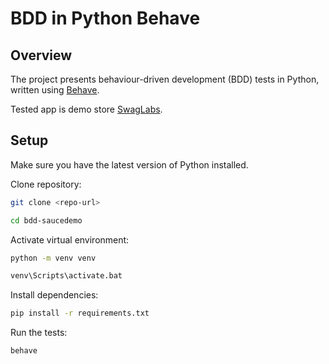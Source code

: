 # BDD in Python Behave

## Overview
The project presents behaviour-driven development (BDD) tests in Python, written using [Behave](https://behave.readthedocs.io/en/stable/index.html).

Tested app is demo store  [SwagLabs](https://www.saucedemo.com/).

## Setup

Make sure you have the latest version of Python installed.

Clone repository:
```bash
git clone <repo-url>
```

```bash
cd bdd-saucedemo
```

Activate virtual environment:
```bash
python -m venv venv
```

```bash
venv\Scripts\activate.bat
```
Install dependencies:

```bash
pip install -r requirements.txt
```

Run the tests:

```bash
behave
```
